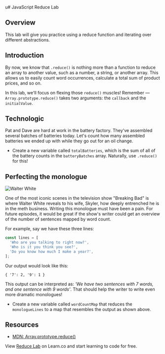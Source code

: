 u# JavaScript Reduce Lab

## Overview
This lab will give you practice using a reduce function and iterating over different abstractions. 

## Introduction
By now, we know that `.reduce()` is nothing more than a function to reduce an array to another value, such as a number, a string, or another array. This allows us to easily count word occurrences, calculate a total sum of product prices, and so on.

In this lab, we'll focus on flexing those `reduce()` muscles! Remember — `Array.prototype.reduce()` takes two arguments: the `callback` and the `initialValue`.

## Technologic
Pat and Dave are hard at work in the battery factory. They've assembled several batches of batteries today. Let's count how many assembled batteries we ended up with while they go out for an oil change.

* Create a new variable called `totalBatteries`, which is the sum of all of the battery counts in the `batteryBatches` array. Naturally, use `.reduce()` for this!

## Perfecting the monologue
![Walter White](https://media.giphy.com/media/YyOQPNOesPtWo/giphy.gif)

One of the most iconic scenes in the television show  "Breaking Bad" is where Walter White reveals to his wife, Skyler, how deeply entrenched he is in the meth business. Writing this monologue must have been a pain. For future episodes, it would be great if the show's writer could get an overview of the number of sentences mapped by word count.

For example, say we have these three lines:
```js
const lines = [
  'Who are you talking to right now?',
  'Who is it you think you see?',
  'Do you know how much I make a year?',
];
```

Our output would look like this:
```
{ '7': 2, '9': 1 }
```

This output can be interpreted as: _'We have two sentences with 7 words, and one sentence with 9 words'_. That should help the writer to write even more dramatic monologues!

* Create a new variable called `wordCountMap` that reduces the `monologueLines` to a map that resembles the output as shown above.

## Resources

* [MDN: Array.prototype.reduce()](https://developer.mozilla.org/en-US/docs/Web/JavaScript/Reference/Global_Objects/Array/Reduce)

<p class='util--hide'>View <a href='https://learn.co/lessons/javascript-reduce-lab'>Reduce Lab</a> on Learn.co and start learning to code for free.</p>
